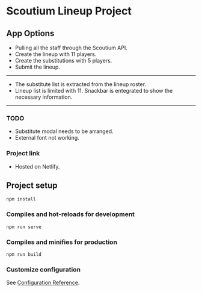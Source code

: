 # Scoutium Lineup Project

## App Options
- Pulling all the staff through the Scoutium API.
- Create the lineup with 11 players.
- Create the substitutions with 5 players.
- Submit the lineup.

***
- The substitute list is extracted from the lineup roster.
- Lineup list is limited with 11. Snackbar is entegrated to show the necessary information.
***
### TODO
- Substitute modal needs to be arranged.
- External font not working.

### Project link
- Hosted on Netlify. 

## Project setup
```
npm install
```

### Compiles and hot-reloads for development
```
npm run serve
```

### Compiles and minifies for production
```
npm run build
```

### Customize configuration
See [Configuration Reference](https://cli.vuejs.org/config/).
